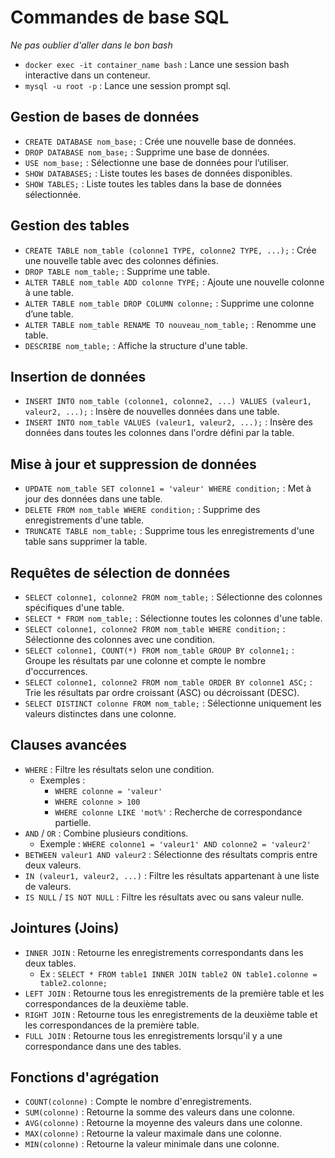 # Commandes de base SQL

*Ne pas oublier d'aller dans le bon bash*
- `docker exec -it container_name bash` : Lance une session bash interactive dans un conteneur.
- `mysql -u root -p` : Lance une session prompt sql.


## Gestion de bases de données

- `CREATE DATABASE nom_base;` : Crée une nouvelle base de données.
- `DROP DATABASE nom_base;` : Supprime une base de données.
- `USE nom_base;` : Sélectionne une base de données pour l’utiliser.
- `SHOW DATABASES;` : Liste toutes les bases de données disponibles.
- `SHOW TABLES;` : Liste toutes les tables dans la base de données sélectionnée.

## Gestion des tables

- `CREATE TABLE nom_table (colonne1 TYPE, colonne2 TYPE, ...);` : Crée une nouvelle table avec des colonnes définies.
- `DROP TABLE nom_table;` : Supprime une table.
- `ALTER TABLE nom_table ADD colonne TYPE;` : Ajoute une nouvelle colonne à une table.
- `ALTER TABLE nom_table DROP COLUMN colonne;` : Supprime une colonne d’une table.
- `ALTER TABLE nom_table RENAME TO nouveau_nom_table;` : Renomme une table.
- `DESCRIBE nom_table;` : Affiche la structure d'une table.

## Insertion de données

- `INSERT INTO nom_table (colonne1, colonne2, ...) VALUES (valeur1, valeur2, ...);` : Insère de nouvelles données dans une table.
- `INSERT INTO nom_table VALUES (valeur1, valeur2, ...);` : Insère des données dans toutes les colonnes dans l'ordre défini par la table.

## Mise à jour et suppression de données

- `UPDATE nom_table SET colonne1 = 'valeur' WHERE condition;` : Met à jour des données dans une table.
- `DELETE FROM nom_table WHERE condition;` : Supprime des enregistrements d'une table.
- `TRUNCATE TABLE nom_table;` : Supprime tous les enregistrements d'une table sans supprimer la table.

## Requêtes de sélection de données

- `SELECT colonne1, colonne2 FROM nom_table;` : Sélectionne des colonnes spécifiques d'une table.
- `SELECT * FROM nom_table;` : Sélectionne toutes les colonnes d'une table.
- `SELECT colonne1, colonne2 FROM nom_table WHERE condition;` : Sélectionne des colonnes avec une condition.
- `SELECT colonne1, COUNT(*) FROM nom_table GROUP BY colonne1;` : Groupe les résultats par une colonne et compte le nombre d'occurrences.
- `SELECT colonne1, colonne2 FROM nom_table ORDER BY colonne1 ASC;` : Trie les résultats par ordre croissant (ASC) ou décroissant (DESC).
- `SELECT DISTINCT colonne FROM nom_table;` : Sélectionne uniquement les valeurs distinctes dans une colonne.

## Clauses avancées

- `WHERE` : Filtre les résultats selon une condition.
  - Exemples : 
    - `WHERE colonne = 'valeur'`
    - `WHERE colonne > 100`
    - `WHERE colonne LIKE 'mot%'` : Recherche de correspondance partielle.
- `AND` / `OR` : Combine plusieurs conditions.
  - Exemple : `WHERE colonne1 = 'valeur1' AND colonne2 = 'valeur2'`
- `BETWEEN valeur1 AND valeur2` : Sélectionne des résultats compris entre deux valeurs.
- `IN (valeur1, valeur2, ...)` : Filtre les résultats appartenant à une liste de valeurs.
- `IS NULL` / `IS NOT NULL` : Filtre les résultats avec ou sans valeur nulle.

## Jointures (Joins)

- `INNER JOIN` : Retourne les enregistrements correspondants dans les deux tables.
  - Ex : `SELECT * FROM table1 INNER JOIN table2 ON table1.colonne = table2.colonne;`
- `LEFT JOIN` : Retourne tous les enregistrements de la première table et les correspondances de la deuxième table.
- `RIGHT JOIN` : Retourne tous les enregistrements de la deuxième table et les correspondances de la première table.
- `FULL JOIN` : Retourne tous les enregistrements lorsqu'il y a une correspondance dans une des tables.

## Fonctions d'agrégation

- `COUNT(colonne)` : Compte le nombre d'enregistrements.
- `SUM(colonne)` : Retourne la somme des valeurs dans une colonne.
- `AVG(colonne)` : Retourne la moyenne des valeurs dans une colonne.
- `MAX(colonne)` : Retourne la valeur maximale dans une colonne.
- `MIN(colonne)` : Retourne la valeur minimale dans une colonne.
